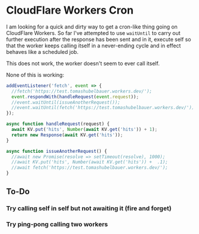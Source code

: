 # CloudFlare Workers Cron

I am looking for a quick and dirty way to get a cron-like thing going on CloudFlare
Workers. So far I've attempted to use `waitUntil` to carry out further execution
after the response has been sent and in it, execute self so that the worker keeps
calling itself in a never-ending cycle and in effect behaves like a scheduled job.

This does not work, the worker doesn't seem to ever call itself.

None of this is working:

```javascript
addEventListener('fetch', event => {
  //fetch('https://test.tomashubelbauer.workers.dev/');
  event.respondWith(handleRequest(event.request));
  //event.waitUntil(issueAnotherRequest());
  //event.waitUntil(fetch('https://test.tomashubelbauer.workers.dev/'));
});

async function handleRequest(request) {
  await KV.put('hits', Number(await KV.get('hits')) + 1);
  return new Response(await KV.get('hits'));
}

async function issueAnotherRequest() {
  //await new Promise(resolve => setTimeout(resolve), 1000);
  //await KV.put('hits', Number(await KV.get('hits')) +  .1);
  //await fetch('https://test.tomashubelbauer.workers.dev/');
}
```

## To-Do

### Try calling self in self but not awaiting it (fire and forget)

### Try ping-pong calling two workers
